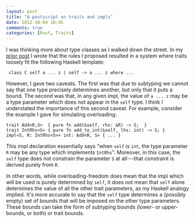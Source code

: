 ```yaml
---
layout: post
title: "A postscript on traits and impls"
date: 2012-10-04 16:45
comments: true
categories: [Rust, Traits]
---
```


I was thinking more about type classes as I walked down the street.
In my [prior post][pp] I wrote that the rules I proposed resulted
in a system where traits loosely fit the following Haskell template:

     class C self a ... z | self -> a ... z where ...

However, I gave two caveats.  The first was that due to subtyping we
cannot say that one type precisely determines another, but only that
it puts a bound.  The second was that, in any given impl, the value of
`a ... z` may be a type parameter which does not appear in the `self`
type.  I think I understated the importance of this second caveat.
For example, consider the example I gave for simulating overloading:

```
trait Add<R,S>  { pure fn add(&self, rhs: &R) -> S;  }
trait IntRhs<S> { pure fn add_to_int(&self, lhs: int) -> S; }
impl<S, R: IntRhs<S>> int: Add<R, S> { ... }
```

This impl declaration essentially says "when `self` is `int`, the type
parameter `R` may be any type which implements `IntRhs`".  Moreover,
in this case, the `self` type does not constrain the parameter `S` at
all---that constraint is derived purely from `R`.

In other words, while overloading-freedom does mean that the impl
which will be used is purely determined by `self`, it does not mean
that `self` alone determines the value of all the other trait
parameters, as my Haskell analogy implied.  It's more accurate to say
that the `self` type determines a (possibly empty) set of bounds that
will be imposed on the other type parameters.  These bounds can take
the form of subtyping bounds (lower- or upper-bounds, or both) or
trait bounds.  

[pp]: /blog/2012/10/04/refining-traits-slash-impls/
